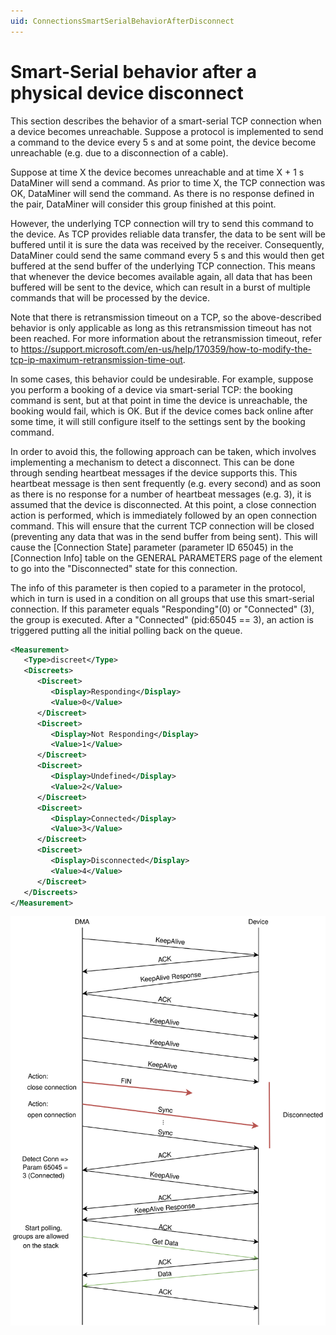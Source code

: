 ```yaml
---
uid: ConnectionsSmartSerialBehaviorAfterDisconnect
---
```


# Smart-Serial behavior after a physical device disconnect

This section describes the behavior of a smart-serial TCP connection when a device becomes unreachable. Suppose a protocol is implemented to send a command to the device every 5 s and at some point, the device become unreachable (e.g. due to a disconnection of a cable).

Suppose at time X the device becomes unreachable and at time X + 1 s DataMiner will send a command. As prior to time X, the TCP connection was OK, DataMiner will send the command. As there is no response defined in the pair, DataMiner will consider this group finished at this point.

However, the underlying TCP connection will try to send this command to the device. As TCP provides reliable data transfer, the data to be sent will be buffered until it is sure the data was received by the receiver. Consequently, DataMiner could send the same command every 5 s and this would then get buffered at the send buffer of the underlying TCP connection. This means that whenever the device becomes available again, all data that has been buffered will be sent to the device, which can result in a burst of multiple commands that will be processed by the device.

Note that there is retransmission timeout on a TCP, so the above-described behavior is only applicable as long as this retransmission timeout has not been reached. For more information about the retransmission timeout, refer to https://support.microsoft.com/en-us/help/170359/how-to-modify-the-tcp-ip-maximum-retransmission-time-out.

In some cases, this behavior could be undesirable. For example, suppose you perform a booking of a device via smart-serial TCP: the booking command is sent, but at that point in time the device is unreachable, the booking would fail, which is OK. But if the device comes back online after some time,  it will still configure itself to the settings sent by the booking command.

In order to avoid this, the following approach can be taken, which involves implementing a mechanism to detect a disconnect. This can be done through sending heartbeat messages if the device supports this. This heartbeat message is then sent frequently (e.g. every second) and as soon as there is no response for a number of heartbeat messages (e.g. 3), it is assumed that the device is disconnected. At this point, a close connection action is performed, which is immediately followed by an open connection command. This will ensure that the current TCP connection will be closed (preventing any data that was in the send buffer from being sent). This will cause the [Connection State] parameter (parameter ID 65045) in the [Connection Info] table on the GENERAL PARAMETERS page of the element to go into the "Disconnected" state for this connection.

The info of this parameter is then copied to a parameter in the protocol, which in turn is used in a condition on all groups that use this smart-serial connection. If this parameter equals "Responding"(0) or "Connected" (3), the group is executed. After a "Connected" (pid:65045 == 3), an action is triggered putting all the initial polling back on the queue.

```xml
<Measurement>
   <Type>discreet</Type>
   <Discreets>
      <Discreet>
         <Display>Responding</Display>
         <Value>0</Value>
      </Discreet>
      <Discreet>
         <Display>Not Responding</Display>
         <Value>1</Value>
      </Discreet>
      <Discreet>
         <Display>Undefined</Display>
         <Value>2</Value>
      </Discreet>
      <Discreet>
         <Display>Connected</Display>
         <Value>3</Value>
      </Discreet>
      <Discreet>
         <Display>Disconnected</Display>
         <Value>4</Value>
      </Discreet>
   </Discreets>
</Measurement>
```

![alt text](../../images/SmartSerialTCP.svg "Smart-serial behavior after a physical device disconnect")
